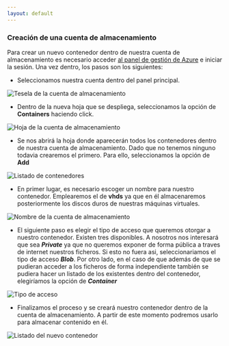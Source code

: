 ```yaml
---
layout: default
---
```

### Creación de una cuenta de almacenamiento

Para crear un nuevo contenedor dentro de nuestra cuenta de almacenamiento es necesario acceder [al panel de gestión de Azure](http://portal.azure.com "Panel de gestión de Azure") e iniciar la sesión. Una vez dentro, los pasos son los siguientes:

- Seleccionamos nuestra cuenta dentro del panel principal.

![Tesela de la cuenta de almacenamiento](../images/storage-start-createContainer-Step1.png)

- Dentro de la nueva hoja que se despliega, seleccionamos la opción de **Containers** haciendo click.

![Hoja de la cuenta de almacenamiento](../images/storage-start-createContainer-Step2.png)

- Se nos abrirá la hoja donde aparecerán todos los contenedores dentro de nuestra cuenta de almacenamiento. Dado que no tenemos ninguno todavia crearemos el primero. Para ello, seleccionamos la opción de **Add**

![Listado de contenedores](../images/storage-start-createContainer-Step3.png)

- En primer lugar, es necesario escoger un nombre para nuestro contenedor. Emplearemos el de **vhds** ya que en él almacenaremos posteriormente los discos duros de nuestras máquinas virtuales.
 
![Nombre de la cuenta de almacenamiento](../images/storage-start-createContainer-Step4.png)

- El siguiente paso es elegir el tipo de acceso que queremos otorgar a nuestro contenedor. Existen tres disponibles. A nosotros nos interesará que sea ***Private*** ya que no queremos exponer de forma pública a traves de internet nuestros ficheros. Si esto no fuera asi, seleccionariamos el tipo de acceso ***Blob***. Por otro lado, en el caso de que además de que se pudieran acceder a los ficheros de forma independiente también se pudiera hacer un listado de los existentes dentro del contenedor, elegiríamos la opción de ***Container***

![Tipo de acceso](../images/storage-start-createContainer-Step5.png)

- Finalizamos el proceso y se creará nuestro contenedor dentro de la cuenta de almacenamiento. A partir de este momento podremos usarlo para almacenar contenido en él.

![Listado del nuevo contenedor](../images/storage-start-createContainer-Step6.png)

